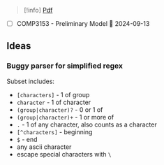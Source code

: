 > [!info] [Pdf](file:///C:/Users/vinay/Downloads/COMP3153-A.1P-1.pdf)

- [ ] COMP3153 - Preliminary Model 📅 2024-09-13

## Ideas
### Buggy parser for simplified regex
Subset includes:
- `[characters]` - 1 of group
- `character` - 1 of character
- `(group|character)?` - 0 or 1 of
- `(group|character)+` - 1 or more of
- `.` - 1 of any character, also counts as a character
- `[^characters]` - beginning
- `$` - end
- any ascii character
- escape special characters with `\`